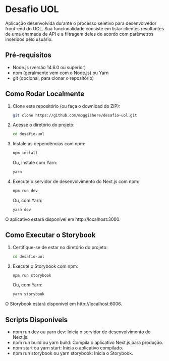 # Desafio UOL

Aplicação desenvolvida durante o processo seletivo para desenvolvedor front-end do UOL. Sua funcionalidade consiste em listar clientes resultantes de uma chamada de API e a filtragem deles de acordo com parêmetros inseridos pelo usuário.

## Pré-requisitos

- Node.js (versão 14.6.0 ou superior)
- npm (geralmente vem com o Node.js) ou Yarn
- git (opcional, para clonar o repositório)

## Como Rodar Localmente

1. Clone este repositório (ou faça o download do ZIP):

   ```bash
   git clone https://github.com/moggishere/desafio-uol.git
   ```

2. Acesse o diretório do projeto:

    ```bash
    cd desafio-uol
    ```

3. Instale as dependências com npm:

    ```bash
    npm install
    ```
    Ou, instale com Yarn:

    ```bash
    yarn
    ```

4. Execute o servidor de desenvolvimento do Next.js com npm:

    ```bash
    npm run dev
    ```

    Ou, com Yarn:

    ```bash
    yarn dev
    ```
O aplicativo estará disponível em http://localhost:3000.

## Como Executar o Storybook
1. Certifique-se de estar no diretório do projeto:

    ```bash
    cd desafio-uol
    ```

2. Execute o Storybook com npm:

    ```bash
    npm run storybook
    ```
    
    Ou, com Yarn:

    ```bash
    yarn storybook
    ``` 
O Storybook estará disponível em http://localhost:6006.

## Scripts Disponíveis
* npm run dev ou yarn dev: Inicia o servidor de desenvolvimento do Next.js.
* npm run build ou yarn build: Compila o aplicativo Next.js para produção.
* npm start ou yarn start: Inicia o aplicativo compilado.
* npm run storybook ou yarn storybook: Inicia o Storybook.